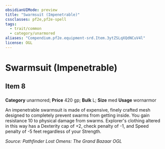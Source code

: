 ```yaml
---
obsidianUIMode: preview
title: "Swarmsuit (Impenetrable)"
cssclasses: pf2e,pf2e-spell
tags:
  - trait/common
  - category/unarmored
aliases: "Compendium.pf2e.equipment-srd.Item.3ytZSLqXQdNCuV4l"
license: OGL
---
```

# Swarmsuit (Impenetrable)
## Item 8
### 

**Category** unarmored; 
**Price** 420 gp; 
**Bulk** L; **Size** med
**Usage** wornarmor

An impenetrable swarmsuit is made of expensive, finely crafted mesh designed to completely prevent swarms from getting inside. You gain resistance 10 to physical damage from swarms. Explorer's clothing altered in this way has a Dexterity cap of +2, check penalty of -1, and Speed penalty of -5 feet regardless of your Strength.

*Source: Pathfinder Lost Omens: The Grand Bazaar*
*OGL*